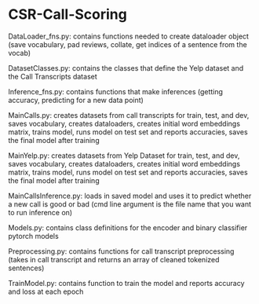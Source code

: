 # CSR-Call-Scoring

DataLoader_fns.py: contains functions needed to create dataloader object (save vocabulary, pad reviews, collate, get indices of a sentence from the vocab)

DatasetClasses.py: contains the classes that define the Yelp dataset and the Call Transcripts dataset

Inference_fns.py: contains functions that make inferences (getting accuracy, predicting for a new data point)

MainCalls.py: creates datasets from call transcripts for train, test, and dev, saves vocabulary, creates dataloaders, creates initial word embeddings matrix, trains model, runs model on test set and reports accuracies, saves the final model after training

MainYelp.py: creates datasets from Yelp Dataset for train, test, and dev, saves vocabulary, creates dataloaders, creates initial word embeddings matrix, trains model, runs model on test set and reports accuracies, saves the final model after training

MainCallsInference.py: loads in saved model and uses it to predict whether a new call is good or bad (cmd line argument is the file name that you want to run inference on)

Models.py: contains class definitions for the encoder and binary classifier pytorch models

Preprocessing.py: contains functions for call transcript preprocessing (takes in call transcript and returns an array of cleaned tokenized sentences)

TrainModel.py: contains function to train the model and reports accuracy and loss at each epoch

